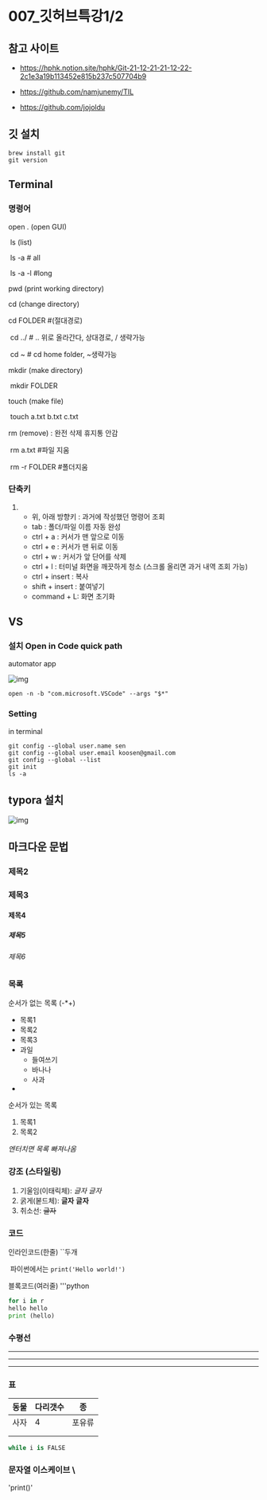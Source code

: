 # 007_깃허브특강1/2

## 참고 사이트
- https://hphk.notion.site/hphk/Git-21-12-21-21-12-22-2c1e3a19b113452e815b237c507704b9

- https://github.com/namjunemy/TIL

- https://github.com/jojoldu

## 깃 설치
```
brew install git
git version
```
## Terminal
### 명령어

open . (open GUI)

​	ls (list)

​	ls -a # all

​	ls -a -l #long

pwd (print working directory)

cd (change directory)

cd FOLDER #(절대경로)

​	cd ../  # .. 위로 올라간다, 상대경로, / 생략가능 

​	cd ~  # cd home folder, ~생략가능

mkdir (make directory)

​	mkdir FOLDER

touch (make file)

​	touch a.txt b.txt c.txt

rm (remove) : 완전 삭제 휴지통 안감

​	rm a.txt #파일 지움

​	rm -r FOLDER #폴더지움



### 단축키

1. - 위, 아래 방향키 : 과거에 작성했던 명령어 조회
	- tab : 폴더/파일 이름 자동 완성
	- ctrl + a : 커서가 맨 앞으로 이동
	- ctrl + e : 커서가 맨 뒤로 이동
	- ctrl + w : 커서가 앞 단어를 삭제
	- ctrl + l : 터미널 화면을 깨끗하게 청소 (스크롤 올리면 과거 내역 조회 가능)
	- ctrl + insert : 복사
	- shift + insert : 붙여넣기
	- command + L: 화면 초기화

## VS 

### 설치 Open in Code quick path

automator app

![img](https://hphk.notion.site/image/https%3A%2F%2Fs3-us-west-2.amazonaws.com%2Fsecure.notion-static.com%2Ffc01ba67-0a1b-41ad-88a8-7519e517b513%2FUntitled.png?table=block&id=16ae55d3-7b65-41f2-ab5e-9534ee32b8ac&spaceId=daa2d103-3ecd-4519-8c30-4f55e74c7ef4&width=2000&userId=&cache=v2)

```
open -n -b "com.microsoft.VSCode" --args "$*"
```
### Setting
in terminal

```
git config --global user.name sen
git config --global user.email koosen@gmail.com
git config --global --list
git init 
ls -a 
```

## typora 설치

 ![img](https://hphk.notion.site/image/https%3A%2F%2Fs3-us-west-2.amazonaws.com%2Fsecure.notion-static.com%2F859efb04-c169-4e44-a851-47e29cceb2d0%2FUntitled.png?table=block&id=9320ba06-a1cf-40b5-bf0b-01258b83331a&spaceId=daa2d103-3ecd-4519-8c30-4f55e74c7ef4&width=2000&userId=&cache=v2)

## 마크다운 문법

### 제목2

### 제목3

#### 제목4

##### 제목5

###### 제목6



### 목록

순서가 없는 목록 (-*+)

- 목록1
- 목록2
- 목록3
- 과일
	- 들여쓰기
	- 바나나
	- 사과
- 

순서가 있는 목록

1. 목록1
2. 목록2

*엔터치면 목록 빠져나옴*



### 강조 (스타일링)

1. 기울임(이태릭체): *글자* _글자_
2. 굵게(볻드체): **글자** __글자__
3. 취소선: ~~글자~~

### 코드

인라인코드(한줄) ``두개



​	파이썬에서는 ``print('Hello world!')``	

블록코드(여러줄) '''python

```python
for i in r 
hello hello
print (hello) 
```

### 수평선 

---



***

___

### 표

| 동물 | 다리갯수 | 종     |
| ---- | -------- | ------ |
| 사자 | 4        | 포유류 |
|      |          |        |
|      |          |        |

```python
while i is FALSE

```



### 문자열 이스케이브 \

\'print()'







